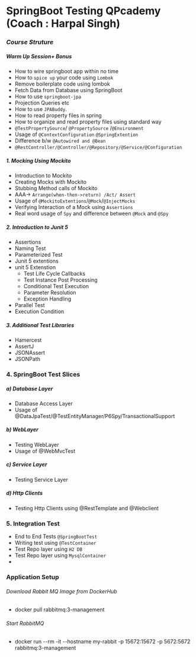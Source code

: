 
# SpringBoot Testing QPcademy (Coach : Harpal Singh)
### _Course Struture_
##### Warm Up Session+ Bonus
- How to wire springboot app within no time
- How to `spice up` your code using `Lombok`
- Remove boilerplate code using lombok
- Fetch Data from Database using SpringBoot
- How to use `springboot-jpa`
- Projection Queries etc
- How to use `JPABuddy`.
- How to read property files in spring
- How to organize and read property files using standard way 
- `@TestPropertySource`/ `@PropertySource` /`@Environment`
- Usage of `@ContextConfiguration` `@SpringExtention`
- Difference b/w `@Autowired and @Bean`
- `@RestController/@Controller/@Repository/@Service/@Configuration`

##### 1. Mocking Using Mockito
- Introduction to Mockito
- Creating Mocks with Mockito
- Stubbing Method calls of Mockito
- AAA-> `Arrange(when-then->return) /Act/ Assert`
- Usage of `@MockitoExtentions`/`@Mock`/`@InjectMocks`
- Verifying Interaction of a Mock using `Assertions`
- Real word usage of `Spy` and difference between `@Mock` and `@Spy`

##### 2. Introduction to Junit 5
- Assertions
- Naming Test
- Parameterized Test
- Junit 5 extentions
- unit 5  Extenstion
   * Test Life Cycle Callbacks
   * Test Instance Post Processing 
   * Conditional Test Execution 
   * Parameter Resolution 
   * Exception Handling
- Parallel Test
- Execution Condition
##### 3. Additional Test Libraries
- Hamercest
- AssertJ
- JSONAssert
- JSONPath

### 4. SpringBoot Test Slices
##### a) Database Layer
- Database Access Layer
- Usage of @DataJpaTest/@TestEntityManager/P6Spy/TransactionalSupport
##### b) WebLayer
- Testing WebLayer
- Usage of @WebMvcTest
##### c) Service Layer
- Testing Service Layer
##### d) Http Clients
- Testing Http Clients using @RestTemplate and @Webclient
### 5. Integration Test
- End to End Tests `@SpringBootTest`
- Writing test using `@TestContainer` 
- Test Repo layer using `H2 DB`
- Test Repo layer using `MysqlContainer`
-  

### Application Setup 

###### Download Rabbit MQ Image from DockerHub ########## 
- docker pull rabbitmq:3-management

###### Start RabbitMQ ######## 
- docker run --rm -it --hostname my-rabbit -p 15672:15672 -p 5672:5672 rabbitmq:3-management
